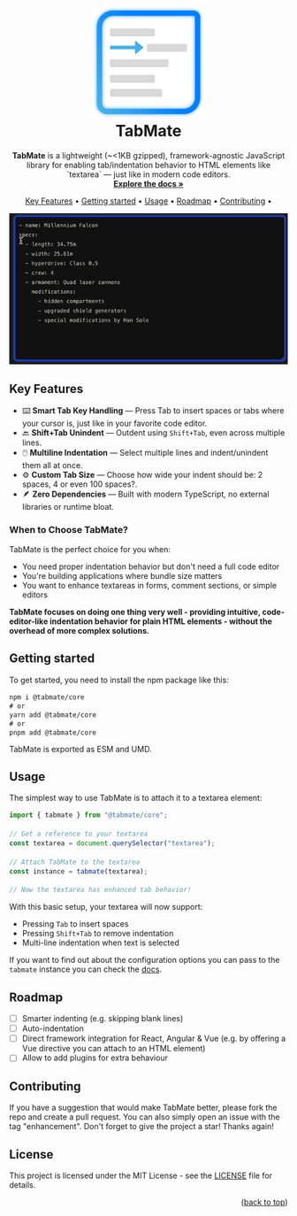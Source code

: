 <a id="readme-top"></a>

<h1 align="center">
  <br>
  <img src="docs/public/logo.svg" alt="TabMate Logo" width="200"/>
  <br>
  TabMate
  <br>
</h1>

<p align="center">
    <b>TabMate</b> is a lightweight (~<1KB gzipped), framework-agnostic JavaScript library for enabling tab/indentation behavior to HTML elements like `textarea` — just like in modern code editors.
    <br />
    <a href="https://pboth1304.github.io/tabmate/"><strong>Explore the docs »</strong></a>
</p>

<p align="center">
  <a href="#key-features">Key Features</a> •
  <a href="#getting-started">Getting started</a> •
  <a href="#usage">Usage</a> •
  <a href="#roadmap">Roadmap</a> •
  <a href="#contributing">Contributing</a> •
</p>

<p align="center">
    <img src="docs/public/showcase.gif" alt="Showcasing TabMate">
</p>

## Key Features

- ⌨️ **Smart Tab Key Handling** — Press Tab to insert spaces or tabs where your cursor is, just like in your favorite code editor.
- 🔙 **Shift+Tab Unindent** — Outdent using `Shift+Tab`, even across multiple lines.
- 🖱️ **Multiline Indentation** — Select multiple lines and indent/unindent them all at once.
- ⚙️ **Custom Tab Size** — Choose how wide your indent should be: 2 spaces, 4 or even 100 spaces?.
- 🪶 **Zero Dependencies** — Built with modern TypeScript, no external libraries or runtime bloat.

### When to Choose TabMate?

TabMate is the perfect choice for you when:

- You need proper indentation behavior but don't need a full code editor
- You're building applications where bundle size matters
- You want to enhance textareas in forms, comment sections, or simple editors

**TabMate focuses on doing one thing very well - providing intuitive, code-editor-like indentation behavior for plain HTML elements - without the overhead of more complex solutions.**

## Getting started

To get started, you need to install the npm package like this:

```shell
npm i @tabmate/core
# or
yarn add @tabmate/core
# or
pnpm add @tabmate/core
```

TabMate is exported as ESM and UMD.

## Usage

The simplest way to use TabMate is to attach it to a textarea element:

```js
import { tabmate } from "@tabmate/core";

// Get a reference to your textarea
const textarea = document.querySelector("textarea");

// Attach TabMate to the textarea
const instance = tabmate(textarea);

// Now the textarea has enhanced tab behavior!
```

With this basic setup, your textarea will now support:

- Pressing `Tab` to insert spaces
- Pressing `Shift+Tab` to remove indentation
- Multi-line indentation when text is selected

If you want to find out about the configuration options you can pass to the `tabmate` instance you can check the [docs](https://pboth1304.github.io/tabmate/).

## Roadmap

- [ ] Smarter indenting (e.g. skipping blank lines)
- [ ] Auto-indentation
- [ ] Direct framework integration for React, Angular & Vue (e.g. by offering a Vue directive you can attach to an HTML element)
- [ ] Allow to add plugins for extra behaviour

## Contributing

If you have a suggestion that would make TabMate better, please fork the repo and create a pull request. You can also simply open an issue with the tag "enhancement".
Don't forget to give the project a star! Thanks again!

## License

This project is licensed under the MIT License - see the [LICENSE](LICENSE) file for details.

<p align="right">(<a href="#readme-top">back to top</a>)</p>
